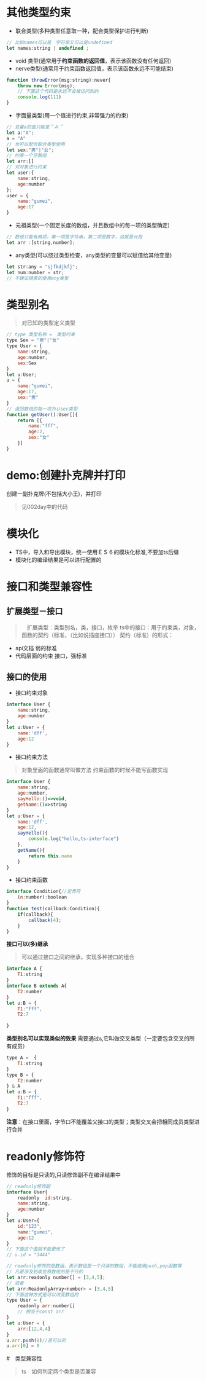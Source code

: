 # 其他类型约束
- 联合类型(多种类型任意取一种，配合类型保护进行判断)
```js
// 比如names可以是　字符串又可以是undefined
let names:string | undefined ;
```
- void 类型(通常用于**约束函数的返回值**，表示该函数没有任何返回)
- nerve类型(通常用于约束函数返回值，表示该函数永远不可能结束)
```js
function throwError(msg:string):never{
    throw new Error(msg);
    // 下面这个代码是永远不会被访问到的
    console.log(111)
}
```
- 字面量类型(用一个值进行约束,非常强力的约束)
```js
// 变量a的值只能是＂Ａ＂
let a:"A";
a = "A"
// 也可以配合联合类型使用
let sex:"男"|"女";
// 约束一个空数组
let arr:[]
// 对对象进行约束
let user:{
    name:string,
    age:number
};
user = {
    name:"gumei",
    age:17
}
```
- 元祖类型(一个固定长度的数组，并且数组中的每一项的类型确定)
```js
// 数组只能有两项，第一项是字符串，第二项是数字，这就是元祖
let arr :[string,number];
```
- any类型(可以绕过类型检查，any类型的变量可以赋值给其他变量)
```js
let str:any = "sjfkdjkfj";
let num:number = str;
// 不建议随意的使用any类型
```

# 类型别名
> 对已知的类型定义类型
```js
// type 类型名称 =　类型约束
type Sex = "男"|"女"
type User = {
    name:string,
    age:number,
    sex:Sex
}
let u:User;
u = {
    name:"gumei",
    age:17,
    sex:"男"
}
// 返回数组的每一项为Ｕser类型
function getUser():User[]{
    return [{
        name:"fff",
        age:2,
        sex:"女"
    }]
}
```

# demo:创建扑克牌并打印
创建一副扑克牌(不包括大小王)，并打印
> 见002day中的代码

# 模块化
- TS中，导入和导出模块，统一使用ＥＳ６的模块化标准,不要加ts后缀
- 模块化的编译结果是可以进行配置的

# 接口和类型兼容性
## 扩展类型－接口
>　扩展类型：类型别名，类，接口，枚举
ts中的接口：用于约束类，对象，函数的契约（标准，（比如说插座接口））
契约（标准）的形式：
- api文档
弱的标准
- 代码层面的约束
接口，强标准
## 接口的使用
- 接口约束对象
```js
interface User {
    name:string,
    age:number
}
let u:User = {
    name:'dff',
    age:12
}
```
- 接口约束方法
> 对象里面的函数通常叫做方法
> 约束函数的时候不能写函数实现
```js
interface User {
    name:string,
    age:number,
    sayHello:()=>void,
    getName:()=>string
}
let u:User = {
    name:'dff',
    age:12,
    sayHello(){
        console.log("hello,ts-interface")
    },
    getName(){
        return this.name
    }
}
```
- 接口约束函数
```js
interface Condition{//定界符
    (n:number):boolean
}
function test(callback:Condition){
    if(callback){
        callback(4);
    }
}
```
**接口可以(多)继承**
> 可以通过接口之间的继承，实现多种接口的组合
```js
interface A {
    T1:string
}
interface B extends A{
    T2:number
}
let u:B = {
    T1:"fff",
    T2:7
    
}
```
**类型别名可以实现类似的效果**
需要通过```&```,它叫做交叉类型（一定要包含交叉的所有成员）
```js
type A =  {
    T1:string
}
type B = {
    T2:number
} & A
let u:B = {
    T1:"fff",
    T2:7
}
```
**注意**：在接口里面，字节口不能覆盖父接口的类型；类型交叉会把相同成员类型进行合并

# readonly修饰符
修饰的目标是只读的,只读修饰副不在编译结果中
```js
// readonly修饰副
interface User{
    readonly  id:string,
    name:string,
    age:number
}
let u:User={
    id:"123",
    name:"gumei",
    age:12
}
// 下面这个值就不能更改了
// u.id = "3444"
```
```js
// readonly修饰的是数组，表示数组是一个只读的数组，不能使用push,pop函数等
// 凡是涉及到改变原数组的是不行的
let arr:readonly number[] = [3,4,5];
// 或者
let arr:ReadonlyArray<number> = [3,4,5]
// 下面这种方式是可以改变数组的
type User = {
    readonly arr:number[]
    // 相当于const arr 
}
let u:User = {
    arr:[12,4,4]
}
u.arr.push(8)//是可以的
u.arr[0] = 0
```
#　类型兼容性
> ts　如何判定两个类型是否兼容